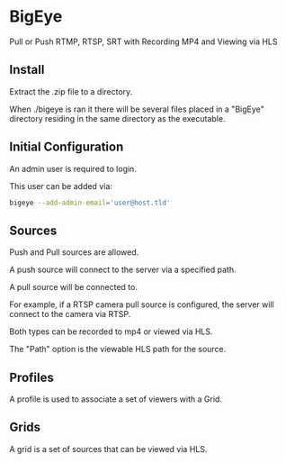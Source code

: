 # BigEye
Pull or Push RTMP, RTSP, SRT with Recording MP4 and Viewing via HLS

## Install
Extract the .zip file to a directory.

When ./bigeye is ran it there will be several files placed in a "BigEye" directory residing in 
the same directory as the executable.

## Initial Configuration
An admin user is required to login.

This user can be added via:

```bash
bigeye --add-admin-email='user@host.tld'
```

## Sources
Push and Pull sources are allowed.

A push source will connect to the server via a specified path.

A pull source will be connected to.

For example, if a RTSP camera pull source is configured, the server will connect to the camera via RTSP.

Both types can be recorded to mp4 or viewed via HLS.

The "Path" option is the viewable HLS path for the source.

## Profiles
A profile is used to associate a set of viewers with a Grid.

## Grids
A grid is a set of sources that can be viewed via HLS.
